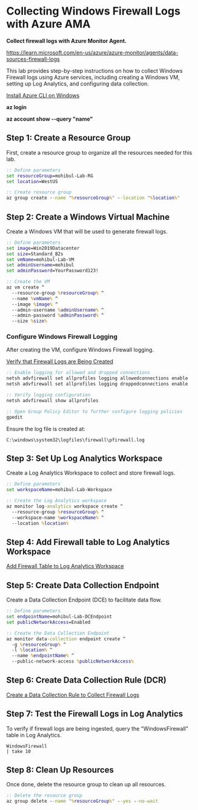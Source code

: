 # Collecting Windows Firewall Logs with Azure AMA

**Collect firewall logs with Azure Monitor Agent.**

https://learn.microsoft.com/en-us/azure/azure-monitor/agents/data-sources-firewall-logs

This lab provides step-by-step instructions on how to collect Windows Firewall logs using Azure services, including creating a Windows VM, setting up Log Analytics, and configuring data collection.

[Install Azure CLI on Windows](https://learn.microsoft.com/en-us/cli/azure/install-azure-cli-windows?tabs=azure-cli)


**az login** 

**az account show --query "name"**


## Step 1: Create a Resource Group

First, create a resource group to organize all the resources needed for this lab.

```cmd
:: Define parameters
set resourceGroup=mohibul-Lab-RG
set location=WestUS

:: Create resource group
az group create --name "%resourceGroup%" --location "%location%"
```

## Step 2: Create a Windows Virtual Machine

Create a Windows VM that will be used to generate firewall logs.

```cmd
:: Define parameters
set image=Win2019Datacenter
set size=Standard_B2s
set vmName=mohibul-Lab-VM
set adminUsername=mohibul
set adminPassword=YourPassword123!

:: Create the VM
az vm create ^
  --resource-group %resourceGroup% ^
  --name %vmName% ^
  --image %image% ^
  --admin-username %adminUsername% ^
  --admin-password %adminPassword% ^
  --size %size%
```

### Configure Windows Firewall Logging

After creating the VM, configure Windows Firewall logging.

[Verify that Firewall Logs are Being Created](https://learn.microsoft.com/en-us/azure/azure-monitor/agents/data-sources-firewall-logs#verify-that-firewall-logs-are-being-created)


```cmd
:: Enable logging for allowed and dropped connections
netsh advfirewall set allprofiles logging allowedconnections enable
netsh advfirewall set allprofiles logging droppedconnections enable

:: Verify logging configuration
netsh advfirewall show allprofiles

:: Open Group Policy Editor to further configure logging policies
gpedit
```

Ensure the log file is created at:
```
C:\windows\system32\logfiles\firewall\pfirewall.log
```

## Step 3: Set Up Log Analytics Workspace

Create a Log Analytics Workspace to collect and store firewall logs.

```cmd
:: Define parameters
set workspaceName=mohibul-Lab-Workspace

:: Create the Log Analytics workspace
az monitor log-analytics workspace create ^
  --resource-group %resourceGroup% ^
  --workspace-name %workspaceName% ^
  --location %location%
```

## Step 4: Add Firewall table to Log Analytics Workspace

[Add Firewall Table to Log Analytics Workspace](https://learn.microsoft.com/en-us/azure/azure-monitor/agents/data-sources-firewall-logs#add-firewall-table-to-log-analytics-workspace)



## Step 5: Create Data Collection Endpoint

Create a Data Collection Endpoint (DCE) to facilitate data flow.

```cmd
:: Define parameters
set endpointName=mohibul-Lab-DCEndpoint
set publicNetworkAccess=Enabled

:: Create the Data Collection Endpoint
az monitor data-collection endpoint create ^
  -g %resourceGroup% ^
  -l %location% ^
  --name %endpointName% ^
  --public-network-access %publicNetworkAccess%
```

## Step 6: Create Data Collection Rule (DCR)


[Create a Data Collection Rule to Collect Firewall Logs](https://learn.microsoft.com/en-us/azure/azure-monitor/agents/data-sources-firewall-logs#create-a-data-collection-rule-to-collect-firewall-logs)



## Step 7: Test the Firewall Logs in Log Analytics

To verify if firewall logs are being ingested, query the "WindowsFirewall" table in Log Analytics.

```kql
WindowsFirewall
| take 10
```

## Step 8: Clean Up Resources

Once done, delete the resource group to clean up all resources.

```cmd
:: Delete the resource group
az group delete --name "%resourceGroup%" --yes --no-wait
```

